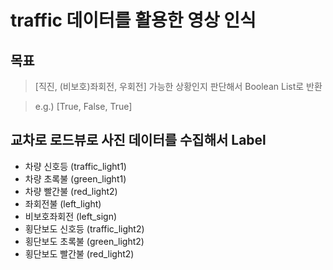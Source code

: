 # traffic 데이터를 활용한 영상 인식

## 목표
>  [직진, (비보호)좌회전, 우회전] 가능한 상황인지 판단해서 Boolean List로 반환

>  e.g.) [True, False, True]

## 교차로 로드뷰로 사진 데이터를 수집해서 Label
- 차량 신호등 (traffic_light1)
- 차량 초록불 (green_light1)
- 차량 빨간불 (red_light2)
- 좌회전불 (left_light)
- 비보호좌회전 (left_sign)
- 횡단보도 신호등 (traffic_light2)
- 횡단보도 초록불 (green_light2)
- 횡단보도 빨간불 (red_light2)
